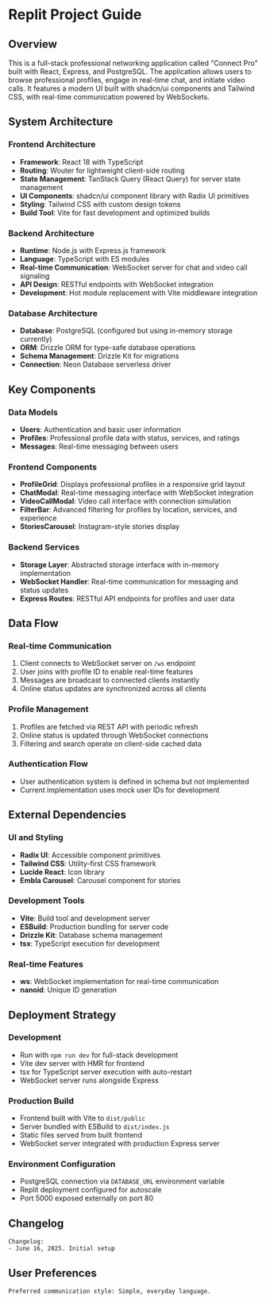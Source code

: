 # Replit Project Guide

## Overview

This is a full-stack professional networking application called "Connect Pro" built with React, Express, and PostgreSQL. The application allows users to browse professional profiles, engage in real-time chat, and initiate video calls. It features a modern UI built with shadcn/ui components and Tailwind CSS, with real-time communication powered by WebSockets.

## System Architecture

### Frontend Architecture
- **Framework**: React 18 with TypeScript
- **Routing**: Wouter for lightweight client-side routing
- **State Management**: TanStack Query (React Query) for server state management
- **UI Components**: shadcn/ui component library with Radix UI primitives
- **Styling**: Tailwind CSS with custom design tokens
- **Build Tool**: Vite for fast development and optimized builds

### Backend Architecture
- **Runtime**: Node.js with Express.js framework
- **Language**: TypeScript with ES modules
- **Real-time Communication**: WebSocket server for chat and video call signaling
- **API Design**: RESTful endpoints with WebSocket integration
- **Development**: Hot module replacement with Vite middleware integration

### Database Architecture
- **Database**: PostgreSQL (configured but using in-memory storage currently)
- **ORM**: Drizzle ORM for type-safe database operations
- **Schema Management**: Drizzle Kit for migrations
- **Connection**: Neon Database serverless driver

## Key Components

### Data Models
- **Users**: Authentication and basic user information
- **Profiles**: Professional profile data with status, services, and ratings
- **Messages**: Real-time messaging between users

### Frontend Components
- **ProfileGrid**: Displays professional profiles in a responsive grid layout
- **ChatModal**: Real-time messaging interface with WebSocket integration  
- **VideoCallModal**: Video call interface with connection simulation
- **FilterBar**: Advanced filtering for profiles by location, services, and experience
- **StoriesCarousel**: Instagram-style stories display

### Backend Services
- **Storage Layer**: Abstracted storage interface with in-memory implementation
- **WebSocket Handler**: Real-time communication for messaging and status updates
- **Express Routes**: RESTful API endpoints for profiles and user data

## Data Flow

### Real-time Communication
1. Client connects to WebSocket server on `/ws` endpoint
2. User joins with profile ID to enable real-time features
3. Messages are broadcast to connected clients instantly
4. Online status updates are synchronized across all clients

### Profile Management
1. Profiles are fetched via REST API with periodic refresh
2. Online status is updated through WebSocket connections
3. Filtering and search operate on client-side cached data

### Authentication Flow
- User authentication system is defined in schema but not implemented
- Current implementation uses mock user IDs for development

## External Dependencies

### UI and Styling
- **Radix UI**: Accessible component primitives
- **Tailwind CSS**: Utility-first CSS framework
- **Lucide React**: Icon library
- **Embla Carousel**: Carousel component for stories

### Development Tools
- **Vite**: Build tool and development server
- **ESBuild**: Production bundling for server code
- **Drizzle Kit**: Database schema management
- **tsx**: TypeScript execution for development

### Real-time Features
- **ws**: WebSocket implementation for real-time communication
- **nanoid**: Unique ID generation

## Deployment Strategy

### Development
- Run with `npm run dev` for full-stack development
- Vite dev server with HMR for frontend
- tsx for TypeScript server execution with auto-restart
- WebSocket server runs alongside Express

### Production Build
- Frontend built with Vite to `dist/public`
- Server bundled with ESBuild to `dist/index.js`
- Static files served from built frontend
- WebSocket server integrated with production Express server

### Environment Configuration
- PostgreSQL connection via `DATABASE_URL` environment variable
- Replit deployment configured for autoscale
- Port 5000 exposed externally on port 80

## Changelog

```
Changelog:
- June 16, 2025. Initial setup
```

## User Preferences

```
Preferred communication style: Simple, everyday language.
```